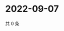 # 2022-09-07

共 0 条

<!-- BEGIN WEIBO -->
<!-- 最后更新时间 Wed Sep 07 2022 00:24:47 GMT+0800 (China Standard Time) -->

<!-- END WEIBO -->

